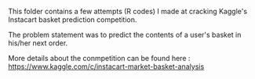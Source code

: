 This folder contains a few attempts (R codes) I made at cracking Kaggle's Instacart basket prediction competition.

The problem statement was to predict the contents of a user's basket in his/her next order. 

More details about the conmpetition can be found here : https://www.kaggle.com/c/instacart-market-basket-analysis
